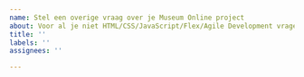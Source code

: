 ```yaml
---
name: Stel een overige vraag over je Museum Online project
about: Voor al je niet HTML/CSS/JavaScript/Flex/Agile Development vragen
title: ''
labels: ''
assignees: ''

---
```



